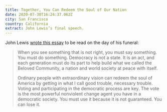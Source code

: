 ```yaml
---
title: Together, You Can Redeem the Soul of Our Nation
date: 2020-07-30T16:24:37.062Z
city: San Francisco
country: California
extract: John Lewis’s final speech.
---
```

John Lewis [wrote this essay](https://www.nytimes.com/2020/07/30/opinion/john-lewis-civil-rights-america.html) to be read on the day of his funeral:

> When you see something that is not right, you must say something. You must do something. Democracy is not a state. It is an act, and each generation must do its part to help build what we called the Beloved Community, a nation and world society at peace with itself.
> 
> Ordinary people with extraordinary vision can redeem the soul of America by getting in what I call good trouble, necessary trouble. Voting and participating in the democratic process are key. The vote is the most powerful nonviolent change agent you have in a democratic society. You must use it because it is not guaranteed. You can lose it.